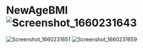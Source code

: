 # NewAgeBMI![Screenshot_1660231643](https://user-images.githubusercontent.com/76904012/184170872-7316d8f9-fda6-455d-b63f-b63e0663d0ec.png)
![Screenshot_1660231651](https://user-images.githubusercontent.com/76904012/184170900-9b37a6fa-725b-4cf7-9b6b-45a820ef9770.png)
![Screenshot_1660231659](https://user-images.githubusercontent.com/76904012/184170901-f68520b2-6c9f-48e9-877c-6e2efbec04ce.png)
